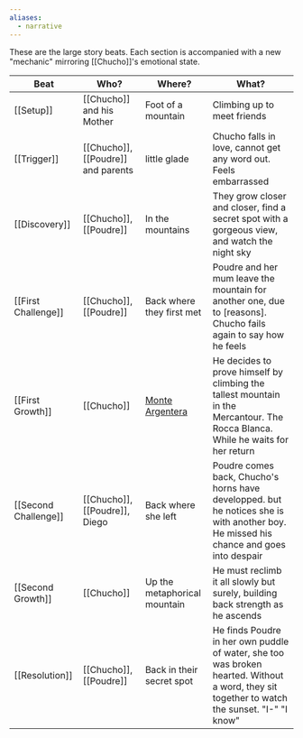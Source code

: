 ```yaml
---
aliases:
  - narrative
---
```

These are the large story beats. Each section is accompanied with a new "mechanic" mirroring [[Chucho]]'s emotional state.

| Beat                 | Who?                               | Where?                                                           | What?                                                                                                                                        |
| -------------------- | ---------------------------------- | ---------------------------------------------------------------- | -------------------------------------------------------------------------------------------------------------------------------------------- |
| [[Setup]]            | [[Chucho]] and his Mother          | Foot of a mountain                                               | Climbing up to meet friends                                                                                                                  |
| [[Trigger]]          | [[Chucho]], [[Poudre]] and parents | little glade                                                     | Chucho falls in love, cannot get any word out. Feels embarrassed                                                                             |
| [[Discovery]]        | [[Chucho]], [[Poudre]]             | In the mountains                                                 | They grow closer and closer, find a secret spot with a gorgeous view, and watch the night sky                                                |
| [[First Challenge]]  | [[Chucho]], [[Poudre]]             | Back where they first met                                        | Poudre and her mum leave the mountain for another one, due to [reasons]. Chucho fails again to say how he feels                              |
| [[First Growth]]     | [[Chucho]]                         | [Monte Argentera](https://en.wikipedia.org/wiki/Monte_Argentera) | He decides to prove himself by climbing the tallest mountain in the Mercantour. The Rocca Blanca. While he waits for her return              |
| [[Second Challenge]] | [[Chucho]], [[Poudre]], Diego      | Back where she left                                              | Poudre comes back, Chucho's horns have developped. but he notices she is with another boy. He missed his chance and goes into despair        |
| [[Second Growth]]    | [[Chucho]]                         | Up the metaphorical mountain                                     | He must reclimb it all slowly but surely, building back strength as he ascends                                                               |
| [[Resolution]]       | [[Chucho]], [[Poudre]]             | Back in their secret spot                                        | He finds Poudre in her own puddle of water, she too was broken hearted. Without a word, they sit together to watch the sunset. "I-" "I know" |
